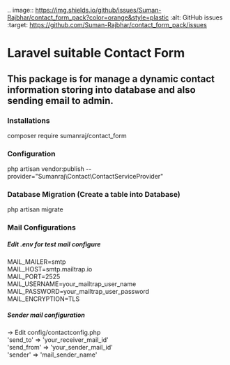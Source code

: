 .. image:: https://img.shields.io/github/issues/Suman-Rajbhar/contact_form_pack?color=orange&style=plastic   :alt: GitHub issues   :target: https://github.com/Suman-Rajbhar/contact_form_pack/issues

# Laravel suitable Contact Form
## This package is for manage a dynamic contact information storing into database and also sending email to admin.

### Installations
composer require sumanraj/contact_form

### Configuration
php artisan vendor:publish --provider="Sumanraj\Contact\ContactServiceProvider"

### Database Migration (Create a table <contacts> into Database)
php artisan migrate

### Mail Configurations
##### Edit .env for test mail configure
MAIL_MAILER=smtp<br/>
MAIL_HOST=smtp.mailtrap.io<br/>
MAIL_PORT=2525<br/>
MAIL_USERNAME=your_mailtrap_user_name<br/>
MAIL_PASSWORD=your_mailtrap_user_password<br/>
MAIL_ENCRYPTION=TLS

##### Sender mail configuration
-> Edit config/contactconfig.php<br/>
    'send_to' => 'your_receiver_mail_id'<br>
    'send_from' => 'your_sender_mail_id'<br>
    'sender' => 'mail_sender_name'

